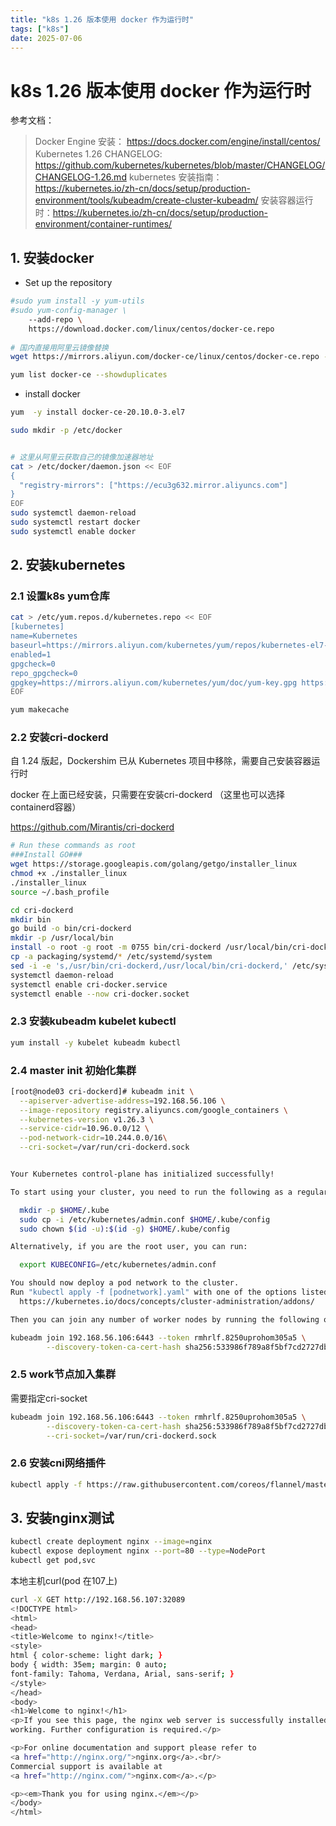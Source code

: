 ```yaml
---
title: "k8s 1.26 版本使用 docker 作为运行时"
tags: ["k8s"]
date: 2025-07-06
---
```

# k8s 1.26 版本使用 docker 作为运行时
参考文档：  
> Docker Engine 安装： <https://docs.docker.com/engine/install/centos/>
> Kubernetes 1.26 CHANGELOG:　<https://github.com/kubernetes/kubernetes/blob/master/CHANGELOG/CHANGELOG-1.26.md>
> kubernetes 安装指南： <https://kubernetes.io/zh-cn/docs/setup/production-environment/tools/kubeadm/create-cluster-kubeadm/>
> 安装容器运行时：<https://kubernetes.io/zh-cn/docs/setup/production-environment/container-runtimes/>

## 1. 安装docker

*  Set up the repository
```bash
#sudo yum install -y yum-utils
#sudo yum-config-manager \
    --add-repo \
    https://download.docker.com/linux/centos/docker-ce.repo
    
# 国内直接用阿里云镜像替换
wget https://mirrors.aliyun.com/docker-ce/linux/centos/docker-ce.repo -O /etc/yum.repos.d/docker-ce.repo

yum list docker-ce --showduplicates
```

*   install docker

```bash
yum  -y install docker-ce-20.10.0-3.el7

sudo mkdir -p /etc/docker 


# 这里从阿里云获取自己的镜像加速器地址
cat > /etc/docker/daemon.json << EOF
{
  "registry-mirrors": ["https://ecu3g632.mirror.aliyuncs.com"]
}
EOF
sudo systemctl daemon-reload 
sudo systemctl restart docker
sudo systemctl enable docker
```

## 2. 安装kubernetes

### 2.1 设置k8s yum仓库

```bash
cat > /etc/yum.repos.d/kubernetes.repo << EOF
[kubernetes]
name=Kubernetes
baseurl=https://mirrors.aliyun.com/kubernetes/yum/repos/kubernetes-el7-x86_64
enabled=1
gpgcheck=0
repo_gpgcheck=0
gpgkey=https://mirrors.aliyun.com/kubernetes/yum/doc/yum-key.gpg https://mirrors.aliyun.com/kubernetes/yum/doc/rpm-package-key.gpg
EOF

yum makecache
```

### 2.2 安装cri-dockerd

自 1.24 版起，Dockershim 已从 Kubernetes 项目中移除，需要自己安装容器运行时

docker 在上面已经安装，只需要在安装cri-dockerd （这里也可以选择containerd容器）

<https://github.com/Mirantis/cri-dockerd>

```bash
# Run these commands as root
###Install GO###
wget https://storage.googleapis.com/golang/getgo/installer_linux
chmod +x ./installer_linux
./installer_linux
source ~/.bash_profile

cd cri-dockerd
mkdir bin
go build -o bin/cri-dockerd
mkdir -p /usr/local/bin
install -o root -g root -m 0755 bin/cri-dockerd /usr/local/bin/cri-dockerd
cp -a packaging/systemd/* /etc/systemd/system
sed -i -e 's,/usr/bin/cri-dockerd,/usr/local/bin/cri-dockerd,' /etc/systemd/system/cri-docker.service
systemctl daemon-reload
systemctl enable cri-docker.service
systemctl enable --now cri-docker.socket
```

### 2.3 安装kubeadm kubelet kubectl

```bash
yum install -y kubelet kubeadm kubectl
```

### 2.4 master init 初始化集群

```bash
[root@node03 cri-dockerd]# kubeadm init \
  --apiserver-advertise-address=192.168.56.106 \
  --image-repository registry.aliyuncs.com/google_containers \
  --kubernetes-version v1.26.3 \
  --service-cidr=10.96.0.0/12 \
  --pod-network-cidr=10.244.0.0/16\
  --cri-socket=/var/run/cri-dockerd.sock
```

```bash

Your Kubernetes control-plane has initialized successfully!

To start using your cluster, you need to run the following as a regular user:

  mkdir -p $HOME/.kube
  sudo cp -i /etc/kubernetes/admin.conf $HOME/.kube/config
  sudo chown $(id -u):$(id -g) $HOME/.kube/config

Alternatively, if you are the root user, you can run:

  export KUBECONFIG=/etc/kubernetes/admin.conf

You should now deploy a pod network to the cluster.
Run "kubectl apply -f [podnetwork].yaml" with one of the options listed at:
  https://kubernetes.io/docs/concepts/cluster-administration/addons/

Then you can join any number of worker nodes by running the following on each as root:

kubeadm join 192.168.56.106:6443 --token rmhrlf.8250uprohom305a5 \
        --discovery-token-ca-cert-hash sha256:533986f789a8f5bf7cd2727db2800e6eef138d0daf8a602bff8f236a7f0e5dd2
```

### 2.5 work节点加入集群

需要指定cri-socket

```bash
kubeadm join 192.168.56.106:6443 --token rmhrlf.8250uprohom305a5 \
        --discovery-token-ca-cert-hash sha256:533986f789a8f5bf7cd2727db2800e6eef138d0daf8a602bff8f236a7f0e5dd2\
        --cri-socket=/var/run/cri-dockerd.sock
```

### 2.6 安装cni网络插件

```bash
kubectl apply -f https://raw.githubusercontent.com/coreos/flannel/master/Documentation/kube-flannel.yml
```

## 3. 安装nginx测试

```bash
kubectl create deployment nginx --image=nginx
kubectl expose deployment nginx --port=80 --type=NodePort
kubectl get pod,svc
```

本地主机curl(pod 在107上)

```bash
curl -X GET http://192.168.56.107:32089
<!DOCTYPE html>
<html>
<head>
<title>Welcome to nginx!</title>
<style>
html { color-scheme: light dark; }
body { width: 35em; margin: 0 auto;
font-family: Tahoma, Verdana, Arial, sans-serif; }
</style>
</head>
<body>
<h1>Welcome to nginx!</h1>
<p>If you see this page, the nginx web server is successfully installed and
working. Further configuration is required.</p>

<p>For online documentation and support please refer to
<a href="http://nginx.org/">nginx.org</a>.<br/>
Commercial support is available at
<a href="http://nginx.com/">nginx.com</a>.</p>

<p><em>Thank you for using nginx.</em></p>
</body>
</html>
```


